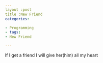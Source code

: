 ```yaml
---
layout :post
title :New Friend
categories:

- Programming
- tags:
- New Friend

---
```


If I get a friend I will give her(him) all my heart

